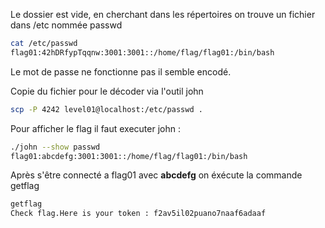 Le dossier est vide, en cherchant dans les répertoires on trouve un fichier dans /etc nommée passwd
```bash
cat /etc/passwd
flag01:42hDRfypTqqnw:3001:3001::/home/flag/flag01:/bin/bash
```

Le mot de passe ne fonctionne pas il semble encodé.

Copie du fichier pour le décoder via l'outil john 
```bash
scp -P 4242 level01@localhost:/etc/passwd .
```

Pour afficher le flag il faut executer john :
```bash
./john --show passwd
flag01:abcdefg:3001:3001::/home/flag/flag01:/bin/bash
```

Après s'être connecté a flag01 avec **abcdefg** on éxécute la commande getflag

```bash
getflag
Check flag.Here is your token : f2av5il02puano7naaf6adaaf
```